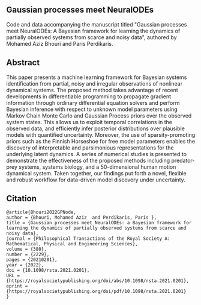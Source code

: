 ## Gaussian processes meet NeuralODEs

Code and data accompanying the manuscript titled "Gaussian processes meet NeuralODEs: A Bayesian framework for learning the dynamics of partially observed systems from scarce and noisy data", authored by Mohamed Aziz Bhouri and Paris Perdikaris.

## Abstract

This paper presents a machine learning framework for Bayesian systems identification from partial, noisy and irregular observations of nonlinear dynamical systems. The proposed method takes advantage of recent developments in differentiable programming to propagate gradient information through ordinary differential equation solvers and perform Bayesian inference with respect to unknown model parameters using Markov Chain Monte Carlo  and Gaussian Process priors over the observed system states. This allows us to exploit temporal correlations in the observed data, and efficiently infer posterior distributions over plausible models with quantified uncertainty. Moreover, the use of sparsity-promoting priors such as the Finnish Horseshoe for free model parameters enables the discovery of interpretable and parsimonious representations for the underlying latent dynamics. A series of numerical studies is presented to demonstrate the effectiveness of the proposed methods including predator-prey systems, systems biology, and a 50-dimensional human motion dynamical system. Taken together, our findings put forth a novel, flexible and robust workflow for data-driven model discovery under uncertainty.

## Citation

    @article{Bhouri2022GPNode,
    author = {Bhouri, Mohamed Aziz  and Perdikaris, Paris },
    title = {Gaussian processes meet NeuralODEs: a Bayesian framework for learning the dynamics of partially observed systems from scarce and noisy data},
    journal = {Philosophical Transactions of the Royal Society A: Mathematical, Physical and Engineering Sciences},
    volume = {380},
    number = {2229},
    pages = {20210201},
    year = {2022},
    doi = {10.1098/rsta.2021.0201},
    URL = {https://royalsocietypublishing.org/doi/abs/10.1098/rsta.2021.0201},
    eprint = {https://royalsocietypublishing.org/doi/pdf/10.1098/rsta.2021.0201}
    }
